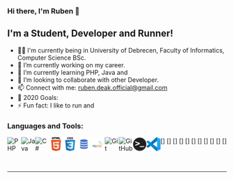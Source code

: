 ### Hi there, I'm Ruben 👋

## I'm a Student, Developer and Runner!

- 👨‍🎓 I'm currently being in University of Debrecen, Faculty of Informatics, Computer Science BSc.
- 🔭 I’m currently working on my career. 
- 🌱 I’m currently learning PHP, Java and 
- 👯 I’m looking to collaborate with other Developer.
- 📫 Connect with me: ruben.deak.official@gmail.com
- 🥅 2020 Goals:
- ⚡ Fun fact: I like to run and 

### Languages and Tools:

[<img align="left" alt="PHP" width="32px" src="https://raw.githubusercontent.com/jmnote/z-icons/master/svg/php.svg" />]
[<img align="left" alt="Java" width="32px" src="https://raw.githubusercontent.com/jmnote/z-icons/master/svg/java.svg" />]
[<img align="left" alt="C#" width="32px" src="https://raw.githubusercontent.com/jmnote/z-icons/master/svg/csharp.svg" />]
[<img align="left" alt="HTML5" width="32px" src="https://raw.githubusercontent.com/github/explore/80688e429a7d4ef2fca1e82350fe8e3517d3494d/topics/html/html.png" />]
[<img align="left" alt="CSS3" width="32px" src="https://raw.githubusercontent.com/github/explore/80688e429a7d4ef2fca1e82350fe8e3517d3494d/topics/css/css.png" />]
[<img align="left" alt="SQL" width="32px" src="https://raw.githubusercontent.com/github/explore/80688e429a7d4ef2fca1e82350fe8e3517d3494d/topics/sql/sql.png" />]
[<img align="left" alt="MySQL" width="32px" src="https://raw.githubusercontent.com/github/explore/80688e429a7d4ef2fca1e82350fe8e3517d3494d/topics/mysql/mysql.png" />]
[<img align="left" alt="Git" width="32px" src="https://raw.githubusercontent.com/jmnote/z-icons/master/svg/git.svg" />]
[<img align="left" alt="GitHub" width="32px" src="https://raw.githubusercontent.com/jmnote/z-icons/master/svg/github.svg" />]
[<img align="left" alt="Terminal" width="32px" src="https://raw.githubusercontent.com/github/explore/80688e429a7d4ef2fca1e82350fe8e3517d3494d/topics/terminal/terminal.png" />]
[<img align="left" alt="Visual Studio Code" width="32px" src="https://raw.githubusercontent.com/github/explore/80688e429a7d4ef2fca1e82350fe8e3517d3494d/topics/visual-studio-code/visual-studio-code.png" />]

<br />
<br />

---
